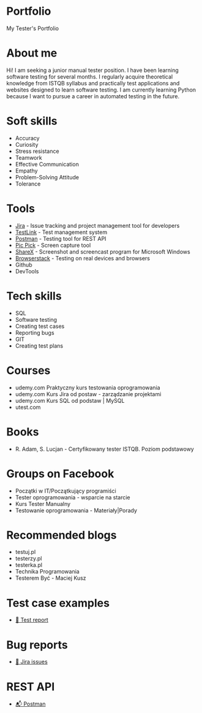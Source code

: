 # Portfolio
My Tester's Portfolio

# About me

Hi! I am seeking a junior manual tester position. 
I have been learning software testing for several months. 
I regularly acquire theoretical knowledge from ISTQB syllabus and practically test applications and websites designed to learn software testing. 
I am currently learning Python because I want to pursue a career in automated testing in the future.

# Soft skills
  - Accuracy
  - Curiosity
  - Stress resistance
  - Teamwork
  - Effective Communication
  - Empathy
  - Problem-Solving Attitude
  - Tolerance
# Tools
  - [Jira](https://www.atlassian.com/software/jira0) - Issue tracking and project management tool for developers
  - [TestLink](https://testlink.org/) - Test management system
  - [Postman](https://www.postman.com/) - Testing tool for REST API
  - [Pic Pick](https://picpick.app/pl/) - Screen capture tool
  - [ShareX](https://getsharex.com/) - Screenshot and screencast program for Microsoft Windows
  - [Browserstack](https://www.browserstack.com/) - Testing on real devices and browsers
  - Github
  - DevTools
# Tech skills
  - SQL
  - Software testing
  - Creating test cases
  - Reporting bugs
  - GIT
  - Creating test plans
# Courses
  - udemy.com Praktyczny kurs testowania oprogramowania
  - udemy.com Kurs Jira od postaw - zarządzanie projektami
  - udemy.com Kurs SQL od podstaw | MySQL
  - utest.com
# Books
  - R. Adam, S. Lucjan - Certyfikowany tester ISTQB. Poziom podstawowy 
# Groups on Facebook
  - Początki w IT/Początkujący programiści
  - Tester oprogramowania - wsparcie na starcie
  - Kurs Tester Manualny
  - Testowanie oprogramowania - Materiały|Porady 
# Recommended blogs
  - testuj.pl
  - testerzy.pl
  - testerka.pl
  - Technika Programowania
  - Testerem Być - Maciej Kusz
# Test case examples
  - [📄 Test report](Test%20Report.pdf)
# Bug reports
  - [📸 Jira issues](/jira-issues)
 # REST API
  - [📬 Postman](/postman)
